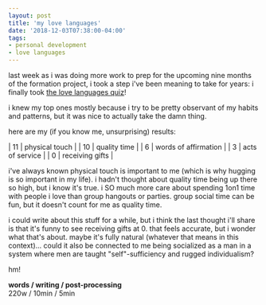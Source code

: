 ```yaml
---
layout: post
title: 'my love languages'
date: '2018-12-03T07:38:00-04:00'
tags:
- personal development
- love languages
--- 
```


last week as i was doing more work to prep for the upcoming nine months of the formation project, i took a step i've been meaning to take for years: i finally took [the love languages quiz](https://www.5lovelanguages.com/)! 

i knew my top ones mostly because i try to be pretty observant of my habits and patterns, but it was nice to actually take the damn thing. 

here are my (if you know me, unsurprising) results:

| 11 | physical touch |
| 10 | quality time |
| 6 | words of affirmation |
| 3 | acts of service | 
| 0 | receiving gifts |


i've always known physical touch is important to me (which is why hugging is so important in my life). i hadn't thought about quality time being up there so high, but i know it's true. i SO much more care about spending 1on1 time with people i love than group hangouts or parties. group social time can be fun, but it doesn't count for me as quality time. 

i could write about this stuff for a while, but i think the last thought i'll share is that it's funny to see receiving gifts at 0. that feels accurate, but i wonder what that's about. maybe it's fully natural (whatever that means in this context)... could it also be connected to me being socialized as a man in a system where men are taught "self"-sufficiency and rugged individualism?

hm!

<!-- hyperlink bank -->


<!-- &#042; = asterisk -->
<!-- &#039; = single quote '-->

**words / writing / post-processing**  
220w / 10min / 5min